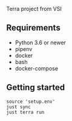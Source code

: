 Terra project from VSI

## Requirements

- Python 3.6 or newer
- pipenv
- docker
- bash
- docker-compose

## Getting started

```
source 'setup.env'
just sync
just terra run
```
